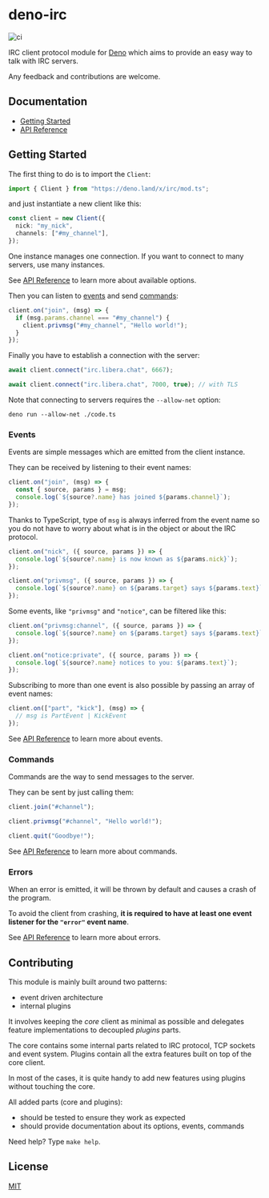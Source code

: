 # deno-irc

![ci](https://github.com/jeromeludmann/deno-irc/workflows/ci/badge.svg)

IRC client protocol module for [Deno](https://deno.land/) which aims to provide
an easy way to talk with IRC servers.

Any feedback and contributions are welcome.

## Documentation

- [Getting Started](#getting-started)
- [API Reference](https://github.com/jeromeludmann/deno-irc/blob/main/API.md)

## Getting Started

The first thing to do is to import the `Client`:

```ts
import { Client } from "https://deno.land/x/irc/mod.ts";
```

and just instantiate a new client like this:

```ts
const client = new Client({
  nick: "my_nick",
  channels: ["#my_channel"],
});
```

One instance manages one connection. If you want to connect to many servers, use
many instances.

See [API Reference](https://github.com/jeromeludmann/deno-irc/blob/main/API.md#options) to learn more about available options.

Then you can listen to [events](#events) and send [commands](#commands):

```ts
client.on("join", (msg) => {
  if (msg.params.channel === "#my_channel") {
    client.privmsg("#my_channel", "Hello world!");
  }
});
```

Finally you have to establish a connection with the server:

```ts
await client.connect("irc.libera.chat", 6667);

await client.connect("irc.libera.chat", 7000, true); // with TLS
```

Note that connecting to servers requires the `--allow-net` option:

```
deno run --allow-net ./code.ts
```

### Events

Events are simple messages which are emitted from the client instance.

They can be received by listening to their event names:

```ts
client.on("join", (msg) => {
  const { source, params } = msg;
  console.log(`${source?.name} has joined ${params.channel}`);
});
```

Thanks to TypeScript, type of `msg` is always inferred from the event name so
you do not have to worry about what is in the object or about the IRC protocol.

```ts
client.on("nick", ({ source, params }) => {
  console.log(`${source?.name} is now known as ${params.nick}`);
});

client.on("privmsg", ({ source, params }) => {
  console.log(`${source?.name} on ${params.target} says ${params.text}`);
});
```

Some events, like `"privmsg"` and `"notice"`, can be filtered like this:

```ts
client.on("privmsg:channel", ({ source, params }) => {
  console.log(`${source?.name} on ${params.target} says ${params.text}`);
});

client.on("notice:private", ({ source, params }) => {
  console.log(`${source?.name} notices to you: ${params.text}`);
});
```

Subscribing to more than one event is also possible by passing an array of event
names:

```ts
client.on(["part", "kick"], (msg) => {
  // msg is PartEvent | KickEvent
});
```

See [API Reference](https://github.com/jeromeludmann/deno-irc/blob/main/API.md#events) to learn more about events.

### Commands

Commands are the way to send messages to the server.

They can be sent by just calling them:

```ts
client.join("#channel");

client.privmsg("#channel", "Hello world!");

client.quit("Goodbye!");
```

See [API Reference](https://github.com/jeromeludmann/deno-irc/blob/main/API.md#commands) to learn more about commands.

### Errors

When an error is emitted, it will be thrown by default and causes a crash of the
program.

To avoid the client from crashing, **it is required to have at least one event
listener for the `"error"` event name**.

See [API Reference](https://github.com/jeromeludmann/deno-irc/blob/main/API.md#event-error) to learn more about errors.

## Contributing

This module is mainly built around two patterns:

- event driven architecture
- internal plugins

It involves keeping the _core_ client as minimal as possible and delegates
feature implementations to decoupled _plugins_ parts.

The core contains some internal parts related to IRC protocol, TCP sockets and
event system. Plugins contain all the extra features built on top of the core
client.

In most of the cases, it is quite handy to add new features using plugins
without touching the core.

All added parts (core and plugins):

- should be tested to ensure they work as expected
- should provide documentation about its options, events, commands

Need help? Type `make help`.

## License

[MIT](LICENSE)
